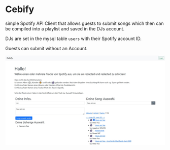 # Cebify

simple Spotify API Client that allows guests to submit songs which then can be compiled into a playlist and saved in the DJs account.

DJs are set in the mysql table `users` with their Spotify account ID.

Guests can submit without an Account.

![screenshot](cebify-screenshot.jpg)